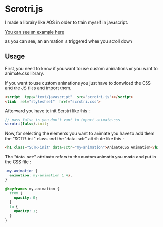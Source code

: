 # Scrotri.js

I made a librairy like AOS in order to train myself in javascript.

[You can see an example here](https://namysh.github.io/scrotri.js/example/)

as you can see, an animation is triggered when you scroll down


## Usage
First, you need to know if you want to use custom animations or you want to animate.css library.

If you want to use custom animations you just have to donwload the CSS and the JS files and import them.
```html
<script  type="text/javascript"  src="scrotri.js"></script>
<link  rel="stylesheet"  href="scrotri.css">
```
Afterward you have to init Scrotri like this :
```javascript
// pass false is you don't want to import animate.css
scrotri(false).init;
```
Now, for selecting the elements you want to animate you have to add them the "SCTR-init" class and the "data-sctr" attribute like this :
```html
<h1 class="SCTR-init" data-sctr="my-animation">AnimateCSS Animation</h1>

```
The "data-sctr" attribute refers to the custom animatio you made and put in the CSS file :
```CSS
.my-animation {
  animation: my-animation 1.4s;
}

@keyframes my-animation {
  from {
    opacity: 0;
  }
  to {
    opacity: 1;
  }
}
```


